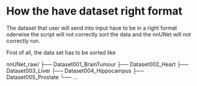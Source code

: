 
# How the have dataset right format


The dataset that user will send into input have to be in a right format oderwise the script will not correctly sort the data and the nnUNet will not correctly run.

First of all, the data set has to be sorted like

nnUNet_raw/
├── Dataset001_BrainTumour
├── Dataset002_Heart
├── Dataset003_Liver
├── Dataset004_Hippocampus
├── Dataset005_Prostate
└── ...


